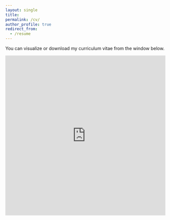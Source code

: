 ```yaml
---
layout: single
title: 
permalink: /cv/
author_profile: true
redirect_from:
  - /resume
---
```

You can visualize or download my curriculum vitae from the window below.

<embed src="https://KensleyBlaise.github.io/assets/files/CV of Kensley Blaise.pdf" width="500" height="500" type='application/pdf'>



